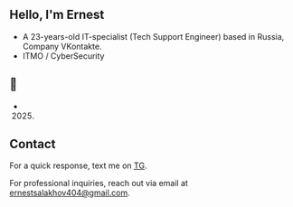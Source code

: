 ## Hello, I'm Ernest 

- A 23-years-old IT-specialist (Tech Support Engineer) based in Russia, Company VKontakte.
- ITMO / CyberSecurity
## 🧗

- 2025.

## Contact

 For a quick response, text me on [TG](https://t.me/slkhvernest/). 
 
 For professional inquiries, reach out via email at [ernestsalakhov404@gmail.com](mailto:ernestsalakhov404@gmail.com). 


